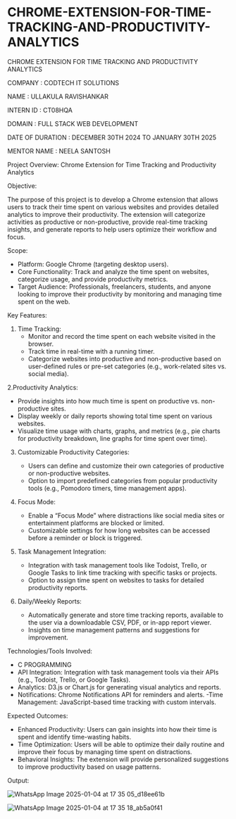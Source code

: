 # CHROME-EXTENSION-FOR-TIME-TRACKING-AND-PRODUCTIVITY-ANALYTICS

CHROME EXTENSION FOR TIME TRACKING AND PRODUCTIVITY ANALYTICS

COMPANY : CODTECH IT SOLUTIONS

NAME : ULLAKULA RAVISHANKAR

INTERN ID : CT08HQA

DOMAIN : FULL STACK WEB DEVELOPMENT

DATE OF DURATION : DECEMBER 30TH 2024 TO JANUARY 30TH 2025

MENTOR NAME : NEELA SANTOSH

Project Overview: Chrome Extension for Time Tracking and Productivity Analytics

Objective:

The purpose of this project is to develop a Chrome extension that allows users to track their time spent on various websites and provides detailed analytics to improve their productivity. The extension will categorize activities as productive or non-productive, provide real-time tracking insights, and generate reports to help users optimize their workflow and focus.

Scope:
- Platform: Google Chrome (targeting desktop users).
- Core Functionality: Track and analyze the time spent on websites, categorize usage, and provide productivity metrics.
- Target Audience: Professionals, freelancers, students, and anyone looking to improve their productivity by monitoring and managing time spent on the web.

Key Features:
1. Time Tracking:
   - Monitor and record the time spent on each website visited in the browser.
   - Track time in real-time with a running timer.
   - Categorize websites into productive and non-productive based on user-defined rules or pre-set categories (e.g., work-related sites vs. social media).
   
2.Productivity Analytics:
   - Provide insights into how much time is spent on productive vs. non-productive sites.
   - Display weekly or daily reports showing total time spent on various websites.
   - Visualize time usage with charts, graphs, and metrics (e.g., pie charts for productivity breakdown, line graphs for time spent over time).
   
3. Customizable Productivity Categories:
   - Users can define and customize their own categories of productive or non-productive websites.
   - Option to import predefined categories from popular productivity tools (e.g., Pomodoro timers, time management apps).
   
4. Focus Mode:
   - Enable a “Focus Mode” where distractions like social media sites or entertainment platforms are blocked or limited.
   - Customizable settings for how long websites can be accessed before a reminder or block is triggered.
   
5. Task Management Integration:
   - Integration with task management tools like Todoist, Trello, or Google Tasks to link time tracking with specific tasks or projects.
   - Option to assign time spent on websites to tasks for detailed productivity reports.

6. Daily/Weekly Reports:
   - Automatically generate and store time tracking reports, available to the user via a downloadable CSV, PDF, or in-app report viewer.
   - Insights on time management patterns and suggestions for improvement.

Technologies/Tools Involved:

- C PROGRAMMING
- API Integration: Integration with task management tools via their APIs (e.g., Todoist, Trello, or Google Tasks).
- Analytics: D3.js or Chart.js for generating visual analytics and reports.
- Notifications: Chrome Notifications API for reminders and alerts.
-Time Management: JavaScript-based time tracking with custom intervals.

Expected Outcomes:

- Enhanced Productivity: Users can gain insights into how their time is spent and identify time-wasting habits.
- Time Optimization: Users will be able to optimize their daily routine and improve their focus by managing time spent on distractions.
- Behavioral Insights: The extension will provide personalized suggestions to improve productivity based on usage patterns.

Output:

![WhatsApp Image 2025-01-04 at 17 35 05_d18ee61b](https://github.com/user-attachments/assets/230ad6cc-8caf-4cc6-9b57-9b3af7182888)


![WhatsApp Image 2025-01-04 at 17 35 18_ab5a0f41](https://github.com/user-attachments/assets/f9ad748d-246f-42a7-9e91-9288d79c1165)
